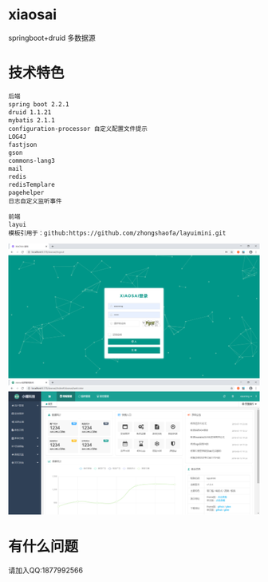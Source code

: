 # xiaosai
springboot+druid 多数据源
# 技术特色
```
后端
spring boot 2.2.1
druid 1.1.21
mybatis 2.1.1
configuration-processor 自定义配置文件提示
LOG4J
fastjson
gson
commons-lang3
mail
redis
redisTemplare
pagehelper
日志自定义监听事件
```
```
前端
layui
模板引用于：github:https://github.com/zhongshaofa/layuimini.git
```
![image](https://github.com/cozilyo/xiaosai/blob/master/src/main/resources/static/readmeImg/login.png)
![image](https://github.com/cozilyo/xiaosai/blob/master/src/main/resources/static/readmeImg/index.png)
# 有什么问题
请加入QQ:1877992566

